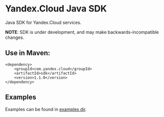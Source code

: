 # Yandex.Cloud Java SDK

Java SDK for Yandex.Cloud services.

**NOTE**: SDK is under development, and may make backwards-incompatible changes.

## Use in Maven:
```
<dependency>
    <groupId>com.yandex.cloud</groupId>
    <artifactId>sdk</artifactId>
    <version>1.1.0</version>
</dependency>
```

## Examples

Examples can be found in [examples dir](src/main/java/yandex/cloud/sdk/examples).
